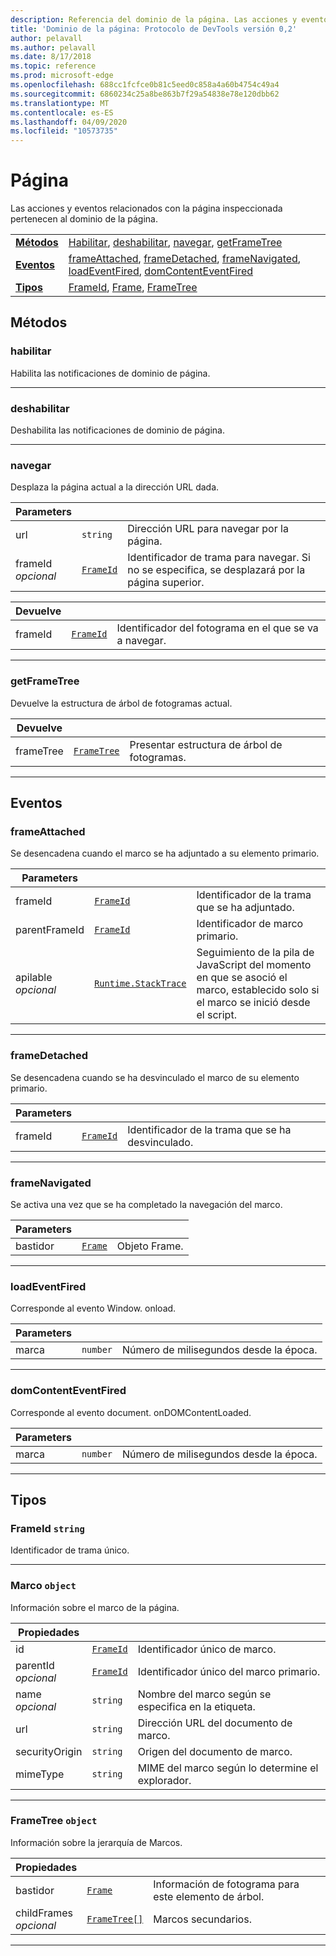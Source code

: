 ```yaml
---
description: Referencia del dominio de la página. Las acciones y eventos relacionados con la página inspeccionada pertenecen al dominio de la página.
title: 'Dominio de la página: Protocolo de DevTools versión 0,2'
author: pelavall
ms.author: pelavall
ms.date: 8/17/2018
ms.topic: reference
ms.prod: microsoft-edge
ms.openlocfilehash: 688cc1fcfce0b81c5eed0c858a4a60b4754c49a4
ms.sourcegitcommit: 6860234c25a8be863b7f29a54838e78e120dbb62
ms.translationtype: MT
ms.contentlocale: es-ES
ms.lasthandoff: 04/09/2020
ms.locfileid: "10573735"
---
```

# Página
Las acciones y eventos relacionados con la página inspeccionada pertenecen al dominio de la página.

| | |
|-|-|
| [**Métodos**](#methods) | [Habilitar](#enable), [deshabilitar](#disable), [navegar](#navigate), [getFrameTree](#getframetree) |
| [**Eventos**](#events) | [frameAttached](#frameattached), [frameDetached](#framedetached), [frameNavigated](#framenavigated), [loadEventFired](#loadeventfired), [domContentEventFired](#domcontenteventfired) |
| [**Tipos**](#types) | [FrameId](#frameid), [Frame](#frame), [FrameTree](#frametree) |
## Métodos

### habilitar
Habilita las notificaciones de dominio de página.

</p>

---

### deshabilitar 
Deshabilita las notificaciones de dominio de página.

</p>

---

### navegar
Desplaza la página actual a la dirección URL dada.

<table>
    <thead>
        <tr>
            <th>Parameters</th>
            <th></th>
            <th></th>
        </tr>
    </thead>
    <tbody>
        <tr>
            <td>url</td>
            <td><code class="flyout">string</code></td>
            <td>Dirección URL para navegar por la página.</td>
        </tr>
        <tr>
            <td>frameId <br/> <i>opcional</i></td>
            <td><a href="#frameid"><code class="flyout">FrameId</code></a></td>
            <td>Identificador de trama para navegar. Si no se especifica, se desplazará por la página superior.</td>
        </tr>
    </tbody>
</table>
<table>
    <thead>
        <tr>
            <th>Devuelve</th>
            <th></th>
            <th></th>
        </tr>
    </thead>
    <tbody>
        <tr>
            <td>frameId</td>
            <td><a href="#frameid"><code class="flyout">FrameId</code></a></td>
            <td>Identificador del fotograma en el que se va a navegar.</td>
        </tr>
    </tbody>
</table>
</p>

---

### getFrameTree
Devuelve la estructura de árbol de fotogramas actual.

<table>
    <thead>
        <tr>
            <th>Devuelve</th>
            <th></th>
            <th></th>
        </tr>
    </thead>
    <tbody>
        <tr>
            <td>frameTree</td>
            <td><a href="#frametree"><code class="flyout">FrameTree</code></a></td>
            <td>Presentar estructura de árbol de fotogramas.</td>
        </tr>
    </tbody>
</table>
</p>

---

## Eventos

### frameAttached
Se desencadena cuando el marco se ha adjuntado a su elemento primario.

<table>
    <thead>
        <tr>
            <th>Parameters</th>
            <th></th>
            <th></th>
        </tr>
    </thead>
    <tbody>
        <tr>
            <td>frameId</td>
            <td><a href="#frameid"><code class="flyout">FrameId</code></a></td>
            <td>Identificador de la trama que se ha adjuntado.</td>
        </tr>
        <tr>
            <td>parentFrameId</td>
            <td><a href="#frameid"><code class="flyout">FrameId</code></a></td>
            <td>Identificador de marco primario.</td>
        </tr>
        <tr>
            <td>apilable <br/> <i>opcional</i></td>
            <td><a href="runtime.md#stacktrace"><code class="flyout">Runtime.StackTrace</code></a></td>
            <td>Seguimiento de la pila de JavaScript del momento en que se asoció el marco, establecido solo si el marco se inició desde el script.</td>
        </tr>
    </tbody>
</table>
</p>

---

### frameDetached
Se desencadena cuando se ha desvinculado el marco de su elemento primario.

<table>
    <thead>
        <tr>
            <th>Parameters</th>
            <th></th>
            <th></th>
        </tr>
    </thead>
    <tbody>
        <tr>
            <td>frameId</td>
            <td><a href="#frameid"><code class="flyout">FrameId</code></a></td>
            <td>Identificador de la trama que se ha desvinculado.</td>
        </tr>
    </tbody>
</table>
</p>

---

### frameNavigated
Se activa una vez que se ha completado la navegación del marco.

<table>
    <thead>
        <tr>
            <th>Parameters</th>
            <th></th>
            <th></th>
        </tr>
    </thead>
    <tbody>
        <tr>
            <td>bastidor</td>
            <td><a href="#frame"><code class="flyout">Frame</code></a></td>
            <td>Objeto Frame.</td>
        </tr>
    </tbody>
</table>
</p>

---

### loadEventFired
Corresponde al evento Window. onload.

<table>
    <thead>
        <tr>
            <th>Parameters</th>
            <th></th>
            <th></th>
        </tr>
    </thead>
    <tbody>
        <tr>
            <td>marca</td>
            <td><code class="flyout">number</code></td>
            <td>Número de milisegundos desde la época.</td>
        </tr>
    </tbody>
</table>
</p>

---

### domContentEventFired
Corresponde al evento document. onDOMContentLoaded.

<table>
    <thead>
        <tr>
            <th>Parameters</th>
            <th></th>
            <th></th>
        </tr>
    </thead>
    <tbody>
        <tr>
            <td>marca</td>
            <td><code class="flyout">number</code></td>
            <td>Número de milisegundos desde la época.</td>
        </tr>
    </tbody>
</table>
</p>

---

## Tipos

### <a name="frameid"></a> FrameId `string`

Identificador de trama único.

</p>

---

### <a name="frame"></a> Marco `object`

Información sobre el marco de la página.

<table>
    <thead>
        <tr>
            <th>Propiedades</th>
            <th></th>
            <th></th>
        </tr>
    </thead>
    <tbody>
        <tr>
            <td>id</td>
            <td><a href="#frameid"><code class="flyout">FrameId</code></a></td>
            <td>Identificador único de marco.</td>
        </tr>
        <tr>
            <td>parentId <br/> <i>opcional</i></td>
            <td><a href="#frameid"><code class="flyout">FrameId</code></a></td>
            <td>Identificador único del marco primario.</td>
        </tr>
        <tr>
            <td>name <br/> <i>opcional</i></td>
            <td><code class="flyout">string</code></td>
            <td>Nombre del marco según se especifica en la etiqueta.</td>
        </tr>
        <tr>
            <td>url</td>
            <td><code class="flyout">string</code></td>
            <td>Dirección URL del documento de marco.</td>
        </tr>
        <tr>
            <td>securityOrigin</td>
            <td><code class="flyout">string</code></td>
            <td>Origen del documento de marco.</td>
        </tr>
        <tr>
            <td>mimeType</td>
            <td><code class="flyout">string</code></td>
            <td>MIME del marco según lo determine el explorador.</td>
        </tr>
    </tbody>
</table>
</p>

---

### <a name="frametree"></a> FrameTree `object`

Información sobre la jerarquía de Marcos.

<table>
    <thead>
        <tr>
            <th>Propiedades</th>
            <th></th>
            <th></th>
        </tr>
    </thead>
    <tbody>
        <tr>
            <td>bastidor</td>
            <td><a href="#frame"><code class="flyout">Frame</code></a></td>
            <td>Información de fotograma para este elemento de árbol.</td>
        </tr>
        <tr>
            <td>childFrames <br/> <i>opcional</i></td>
            <td><a href="#frametree"><code class="flyout">FrameTree[]</code></a></td>
            <td>Marcos secundarios.</td>
        </tr>
    </tbody>
</table>
</p>

---
